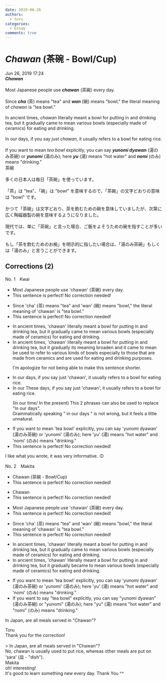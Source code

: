 ```yaml
---
date: 2019-06-26
authors:
  - toru
categories:
  - Essay
comments: true
---
```


# <strong><em>Chawan</strong></em> (茶碗 - Bowl/Cup)
<div class="date">Jun 26, 2019 17:24</div>
<div id="post"><div id="body_show_ori">
<strong><em>Chawan</strong></em><br/><br/>Most Japanese people use <strong><em>chawan</em></strong> (茶碗) every day.<br/><br/>Since <strong><em>cha</em></strong> (茶) means "tea" and <strong><em>wan</em></strong> (碗) means "bowl," the literal meaning of <em>chawan</em> is "tea bowl."<br/><br/>In ancient times, <em>chawan</em> literally meant a bowl for putting in and drinking tea, but it gradually came to mean various bowls (especially made of ceramics) for eating and drinking.<br/><br/>In our days, if you say just <em>chawan</em>, it usually refers to a bowl for eating rice.<br/><br/>If you want to mean <em>tea bowl</em> explicitly, you can say <strong><em>yunomi dyawan</em></strong> (湯のみ茶碗) or <strong><em>yunomi</em></strong> (湯のみ); here <strong><em>yu</em></strong> (湯) means "hot water" and <strong><em>nomi</em></strong> (のみ) means "drinking."
</div></div>

<!-- more -->

<div id="post_ja"><div id="body_show_mo">
茶碗<br/><br/>多くの日本人は毎日「茶碗」を使っています。<br/><br/>「茶」は "tea"、「碗」は "bowl" を意味するので、「茶碗」の文字どおりの意味は "bowl" です。<br/><br/>かつて「茶碗」は文字どおり、茶を飲むための碗を意味していましたが、次第に広く陶磁器製の碗を意味するようになりました。<br/><br/>現代では、単に「茶碗」と言った場合、ご飯をよそうための碗を指すことが多いです。<br/><br/>もし「茶を飲むためのお椀」を明示的に指したい場合は、「湯のみ茶碗」もしくは「湯のみ」と言うことができます。
</div></div>

## Corrections (2)
<div id="block"><div class="first_name"> No. 1　<span class="just_name">Kwai</span></div><div id="block2">
<ul class="correction_field">
<li class="incorrect">Most Japanese people use 'chawan' (茶碗) every day.</li>
<li class="corrected perfect">This sentence is perfect! No correction needed!</li>
</ul>
<ul class="correction_field">
<li class="incorrect">Since 'cha' (茶) means "tea" and 'wan' (碗) means "bowl," the literal meaning of 'chawan' is "tea bowl."</li>
<li class="corrected perfect">This sentence is perfect! No correction needed!</li>
</ul>
<ul class="correction_field">
<li class="incorrect">In ancient times, 'chawan' literally meant a bowl for putting in and drinking tea, but it gradually came to mean various bowls (especially made of ceramics) for eating and drinking.</li>
<li class="corrected correct">
In ancient times, 'chawan' literally meant a bowl for putting in and drinking tea, but <span class="sline">it</span> gradually its meaning broaden and it came to <span class="sline">mean</span> be used to refer to various kinds of bowls especially to those that are made from ceramics and are used for eating and drinking purposes. 
<p class="correction_comment">I'm apologize for not being able to make this sentence shorter.</p>
</li>
</ul>
<ul class="correction_field">
<li class="incorrect">In our days, if you say just 'chawan', it usually refers to a bowl for eating rice.</li>
<li class="corrected correct">
<span class="sline">In our <span class="f_blue"> </span></span><span class="f_blue">These </span>days, if you say just 'chawan', it usually refers to a bowl for eating rice.
<p class="correction_comment">(In our time/  In the present) This 2 phrases can also be used to replace "In our days".<br/>Grammatically speaking " in our days " is not wrong, but it feels a little unnatural.</p>
</li>
</ul>
<ul class="correction_field">
<li class="incorrect">If you want to mean 'tea bowl' explicitly, you can say 'yunomi dyawan' (湯のみ茶碗) or 'yunomi' (湯のみ); here 'yu' (湯) means "hot water" and 'nomi' (のみ) means "drinking."</li>
<li class="corrected perfect">This sentence is perfect! No correction needed!</li>
</ul>
<p class="comment_small">
 I like what you wrote, it was very informative. :D
</p>

</div></div>
<div id="block"><div class="first_name"> No. 2　<span class="just_name">Makita</span></div><div id="block2">
<ul class="correction_field">
<li class="incorrect">Chawan (茶碗 - Bowl/Cup)</li>
<li class="corrected perfect">This sentence is perfect! No correction needed!</li>
</ul>
<ul class="correction_field">
<li class="incorrect">Chawan</li>
<li class="corrected perfect">This sentence is perfect! No correction needed!</li>
</ul>
<ul class="correction_field">
<li class="incorrect">Most Japanese people use 'chawan' (茶碗) every day.</li>
<li class="corrected perfect">This sentence is perfect! No correction needed!</li>
</ul>
<ul class="correction_field">
<li class="incorrect">Since 'cha' (茶) means "tea" and 'wan' (碗) means "bowl," the literal meaning of 'chawan' is "tea bowl."</li>
<li class="corrected perfect">This sentence is perfect! No correction needed!</li>
</ul>
<ul class="correction_field">
<li class="incorrect">In ancient times, 'chawan' literally meant a bowl for putting in and drinking tea, but it gradually came to mean various bowls (especially made of ceramics) for eating and drinking.</li>
<li class="corrected correct">
In ancient times, 'chawan' literally meant a bowl for putting <span class="f_red"><span class="sline">in</span></span> and drinking tea, but it gradually <span class="f_red">be</span>came to mean various bowls (especially made of ceramics) for eating and drinking.
</li>
</ul>
<ul class="correction_field">
<li class="incorrect">If you want to mean 'tea bowl' explicitly, you can say 'yunomi dyawan' (湯のみ茶碗) or 'yunomi' (湯のみ); here 'yu' (湯) means "hot water" and 'nomi' (のみ) means "drinking."</li>
<li class="corrected correct">
If you want to <span class="f_red">say </span>"tea bowl" explicitly, you can say "yunomi dyawan" (湯のみ茶碗) or "yunomi" (湯のみ); here "yu" (湯) means "hot water" and "nomi" (のみ) means "drinking."
</li>
</ul>
<p class="comment_small">
 In Japan, are all meals served in "Chawan"?
</p>

</div><div class="name"><span class="just_name">Toru</span><br>
Thank you for the correction!<br/><br/>&gt; In Japan, are all meals served in "Chawan"?<br/>No, chawan is usually used to put rice, whereas other meals are put on 'sara' (皿 - "dish").
</div>
<div class="name"><span class="just_name">Makita</span><br>
oh! interesting!<br/>It's good to learn something new every day. Thank You ^^ 
</div>
</div>
